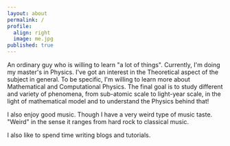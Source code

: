 ```yaml
---
layout: about
permalink: /
profile:
  align: right
  image: me.jpg
published: true
---
```

An ordinary guy who is willing to learn "a lot of things". Currently, I'm doing my master's in Physics. I've got an interest in the Theoretical aspect of the subject in general. To be specific, I'm willing to learn more about Mathematical and Computational Physics. The final goal is to study different and variety of phenomena, from sub-atomic scale to light-year scale, in the light of mathematical model and to understand the Physics behind that!

I also enjoy good music. Though I have a very weird type of music taste. "Weird" in the sense it ranges from hard rock to classical music. 

I also like to spend time writing blogs and tutorials.

